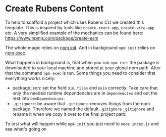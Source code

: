# Create Rubens Content

To help to scaffold a project which uses Rubens CLI we created this template. This is inspired by tools like `create-react-app`, `create-vite-app` etc. A very simplified example of the mechanics can be found here: https://www.npmjs.com/package/create-esm

The whole magic relies on [npm init](https://docs.npmjs.com/cli/v7/commands/npm-init). And in background `npm init` relies on [npm exec](https://docs.npmjs.com/cli/v7/commands/npm-exec).

What happens in background is, that when you run `npm init` the package is downloaded to your local machine and stored at your global npm path. After that the command `npm exec` is run. Some things you need to consider that everything works nicely:

* package.json: set the field `bin`, `files` and `main` correctly. Take care that only the needed runtime dependencies are in `dependencies` and out the rest into `devDependencies`.
* `.gitignore`: be aware that `.gitignore` removes things from the npm package. Therefore we named the default `.gitignore` `_gitignore` and rename it when we copy it over to the final project path.

To test what will happen while `npm init` you just need to `node index.js` and see what's going on
